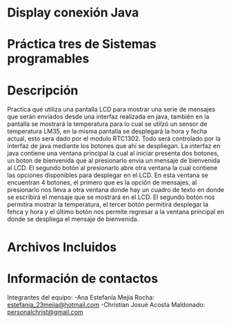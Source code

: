 # Display conexión Java
# Práctica tres de Sistemas programables

# Descripción

Practica que utiliza una pantalla LCD para mostrar una serie de mensajes que serán enviados desde una interfaz realizada en
java, también en la pantalla se mostrará la temperatura para lo cual se utilzó un sensor de temperatura LM35, en la misma 
pantalla se desplegará la hora y fecha actual, esto sera dado por el modulo RTC1302. Todo será controlado por la interfaz 
de java mediante los botones que ahí se despliegan. La interfaz en java contiene una ventana principal la cual al iniciar
presenta dos botones, un boton de bienvenida que al presionarlo envia un mensaje de bienvenida al LCD. El segundo botón al
presionarlo abre otra ventana la cual contiene las opciones disponibles para desplegar en el LCD. En esta ventana se encuentran
4 botones, el primero que es la opción de mensajes, al presionarlo nos lleva a otra ventana donde hay un cuadro de texto en
donde se escribirá el mensaje que se mostrará en el LCD. El segundo botón nos permitira mostrar la temperatura, el tercer
botón permitirá desplegar la fehca y hora y el último botón nos permite regresar a la ventana principal en donde se despliega
el mensaje de bienvenida. 

# Archivos Incluidos


# Información de contactos

Integrantes del equipo:
-Ana Estefanía Mejía Rocha: estefania_23mejia@hotmail.com
-Christian Josué Acosta Maldonado: personalchrist@gmail.com

